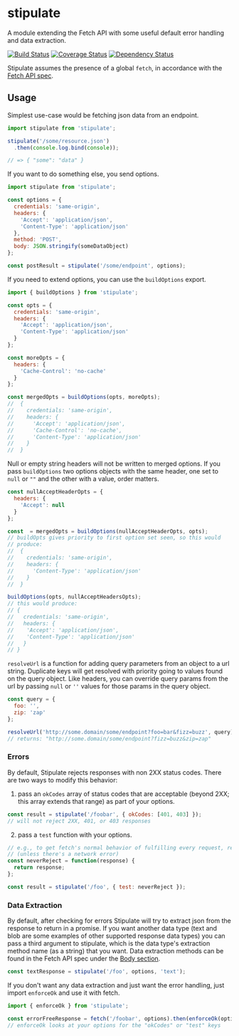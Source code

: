 # stipulate
A module extending the Fetch API with some useful default error handling and data extraction.

[![Build Status](https://travis-ci.org/yola/stipulate.svg?branch=master)](https://travis-ci.org/yola/stipulate)
[![Coverage Status](https://coveralls.io/repos/github/yola/stipulate/badge.svg?branch=master)](https://coveralls.io/github/yola/stipulate?branch=master)
[![Dependency Status](https://gemnasium.com/badges/github.com/yola/stipulate.svg)](https://gemnasium.com/github.com/yola/stipulate)

Stipulate assumes the presence of a global `fetch`, in accordance with the [Fetch API spec](https://fetch.spec.whatwg.org/).

## Usage

Simplest use-case would be fetching json data from an endpoint.
```js
import stipulate from 'stipulate';

stipulate('/some/resource.json')
  .then(console.log.bind(console));

// => { "some": "data" }
```

If you want to do something else, you send options.
```js
import stipulate from 'stipulate';

const options = {
  credentials: 'same-origin',
  headers: {
    'Accept': 'application/json',
    'Content-Type': 'application/json'
  },
  method: 'POST',
  body: JSON.stringify(someDataObject)
};

const postResult = stipulate('/some/endpoint', options);
```

If you need to extend options, you can use the `buildOptions` export.
```js
import { buildOptions } from 'stipulate';

const opts = {
  credentials: 'same-origin',
  headers: {
    'Accept': 'application/json',
    'Content-Type': 'application/json'
  }
};

const moreOpts = {
  headers: {
    'Cache-Control': 'no-cache'
  }
};

const mergedOpts = buildOptions(opts, moreOpts);
//  {
//    credentials: 'same-origin',
//    headers: {
//      'Accept': 'application/json',
//      'Cache-Control': 'no-cache',
//      'Content-Type': 'application/json'
//    }
//  }
```

Null or empty string headers will not be written to merged options. If you pass `buildOptions` two
options objects with the same header, one set to `null` or `""` and the other with a value, order matters.
```js
const nullAcceptHeaderOpts = {
  headers: {
    'Accept': null
  }
};

const  = mergedOpts = buildOptions(nullAcceptHeaderOpts, opts);
// buildOpts gives priority to first option set seen, so this would
// produce:
//  {
//    credentials: 'same-origin',
//    headers: {
//      'Content-Type': 'application/json'
//    }
//  }

buildOptions(opts, nullAcceptHeadersOpts);
// this would produce:
// {
//   credentials: 'same-origin',
//   headers: {
//    'Accept': 'application/json',
//    'Content-Type': 'application/json'
//   }
// }
```

`resolveUrl` is a function for adding query parameters from an object to a url string.
Duplicate keys will get resolved with priority going to values found on the query object.
Like headers, you can override query params from the url by passing `null` or `''` values
for those params in the query object.
```js
const query = {
  foo: '',
  zip: 'zap'
};

resolveUrl('http://some.domain/some/endpoint?foo=bar&fizz=buzz', query);
// returns: "http://some.domain/some/endpoint?fizz=buzz&zip=zap"
```

### Errors

By default, Stipulate rejects responses with non 2XX status codes. There are two ways to modify this
behavior:

1) pass an `okCodes` array of status codes that are acceptable (beyond 2XX; this array extends that range)
as part of your options.
```js
const result = stipulate('/foobar', { okCodes: [401, 403] });
// will not reject 2XX, 401, or 403 responses
```

2) pass a `test` function with your options.

```js
// e.g., to get fetch's normal behavior of fulfilling every request, regardless of success:
// (unless there's a network error)
const neverReject = function(response) {
  return response;
};

const result = stipulate('/foo', { test: neverReject });
```

### Data Extraction

By default, after checking for errors Stipulate will try to extract json from the response to return in a promise.
If you want another data type (text and blob are some examples of other supported response data types) you can
pass a third argument to stipulate, which is the data type's extraction method name (as a string) that you want.
Data extraction methods can be found in the Fetch API spec under the [Body section](https://fetch.spec.whatwg.org/#concept-body-body).
```js
const textResponse = stipulate('/foo', options, 'text');
```

If you don't want any data extraction and just want the error handling, just import `enforceOk` and use it with fetch.
```js
import { enforceOk } from 'stipulate';

const errorFreeResponse = fetch('/foobar', options).then(enforceOk(options));
// enforceOk looks at your options for the "okCodes" or "test" keys
```
